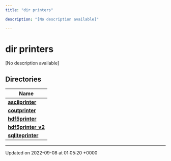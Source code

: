 ```yaml
---
title: "dir printers"

description: "[No description available]"

---
```


# dir printers

[No description available]

## Directories

| Name           |
| -------------- |
| **[asciiprinter](/documentation/code/files/dir_5120f56b3414574fee819aefd9841500/)**  |
| **[coutprinter](/documentation/code/files/dir_d51409d5f329b7b26705cb610a651839/)**  |
| **[hdf5printer](/documentation/code/files/dir_75ce01daeba79b9ffe4f7732a162e581/)**  |
| **[hdf5printer_v2](/documentation/code/files/dir_06eb31d65e33831ca8d51f824f95729d/)**  |
| **[sqliteprinter](/documentation/code/files/dir_3ec350bc02989509507b01e697cb8166/)**  |






-------------------------------

Updated on 2022-09-08 at 01:05:20 +0000

